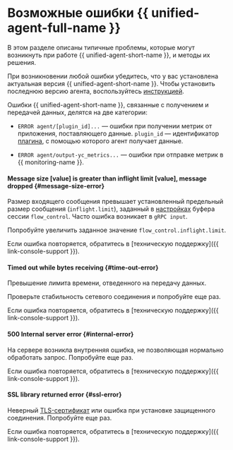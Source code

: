 # Возможные ошибки {{ unified-agent-full-name }}

В этом разделе описаны типичные проблемы, которые могут возникнуть при работе {{ unified-agent-short-name }}, и методы их решения.

При возникновении любой ошибки убедитесь, что у вас установлена актуальная версия {{ unified-agent-short-name }}. Чтобы установить последнюю версию агента, воспользуйтесь [инструкцией](../../../monitoring/concepts/data-collection/unified-agent/installation.md#setup).

Ошибки {{ unified-agent-short-name }}, связанные с получением и передачей данных, делятся на две категории:

* `ERROR agent/[plugin_id]...` — ошибки при получении метрик от приложения, поставляющего данные. `plugin_id` — идентификатор [плагина](../../../monitoring/concepts/data-collection/unified-agent/inputs.md), с помощью которого агент получает данные.

* `ERROR agent/output-yc_metrics...` — ошибки при отправке метрик в {{ monitoring-name }}.

#### Message size [value] is greater than inflight limit [value], message dropped {#message-size-error}

Размер входящего сообщения превышает установленный предельный размер сообщения (`inflight.limit`), заданный в [настройках](../../../monitoring/concepts/data-collection/unified-agent/services.md#flow_control) буфера сессии `flow_control`. Часто ошибка возникает в `gRPC input`. 

Попробуйте увеличить заданное значение `flow_control.inflight.limit`.

Если ошибка повторяется, обратитесь в [техническую поддержку]({{ link-console-support }}).

#### Timed out while bytes receiving {#time-out-error}

Превышение лимита времени, отведенного на передачу данных.

Проверьте стабильность сетевого соединения и попробуйте еще раз.

Если ошибка повторяется, обратитесь в [техническую поддержку]({{ link-console-support }}).

#### 500 Internal server error {#internal-error}

На сервере возникла внутренняя ошибка, не позволяющая нормально обработать запрос. Попробуйте еще раз.

Если ошибка повторяется, обратитесь в [техническую поддержку]({{ link-console-support }}).

#### SSL library returned error {#ssl-error}

Неверный [TLS-сертификат](../../../certificate-manager/concepts/index.md) или ошибка при установке защищенного соединения. Попробуйте еще раз.

Если ошибка повторяется, обратитесь в [техническую поддержку]({{ link-console-support }}).